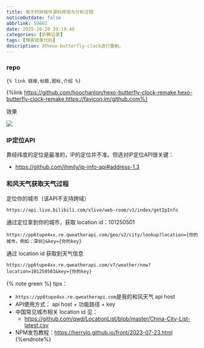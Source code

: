 ```yaml
---
title: 电子时钟插件源码修改与分析过程
noticeOutdate: false
abbrlink: 59603
date: 2025-10-20 19:19:48
categories: [折腾记录]
tags: [博客效果代码]
description: 对hexo-butterfly-clock进行重制。
---
```


### repo

`{% link 链接,标题,图标,介绍 %}`

{%link https://github.com/hoochanlon/hexo-butterfly-clock-remake,hexo-butterfly-clock-remake,https://favicon.im/github.com%}

效果

![ ](https://cdn.jsdelivr.net/gh/hoochanlon/tuchuang@main/up/20251021234339467.png)

### IP定位API

靠经纬度的定位是最准的，IP的定位并不准。但选对IP定位API很关键：

* https://github.com/ihmily/ip-info-api#address-1.3

### 和风天气获取天气过程

定位你的城市（该API不支持跨域）

```
https://api.live.bilibili.com/xlive/web-room/v1/index/getIpInfo
```

通过定位拿到你的城市，获取 location id：101250501

```
https://pp6tupe4xx.re.qweatherapi.com/geo/v2/city/lookup?location={你的城市，例如：深圳}&key={你的key}
```

通过 location id 获取到天气信息

```
https://pp6tupe4xx.re.qweatherapi.com/v7/weather/now?location=101250501&key={你的key}
```

{% note green %}
tips：
* `https://pp6tupe4xx.re.qweatherapi.com`是我的和风天气 api host
* API使用方式： api host + 功能路径 + key
* 中国常见城市相关 location id 见：
    * https://github.com/qwd/LocationList/blob/master/China-City-List-latest.csv
* NPM发包教程：https://herrylo.github.io/front/2023-07-23.html
{%endnote%}






